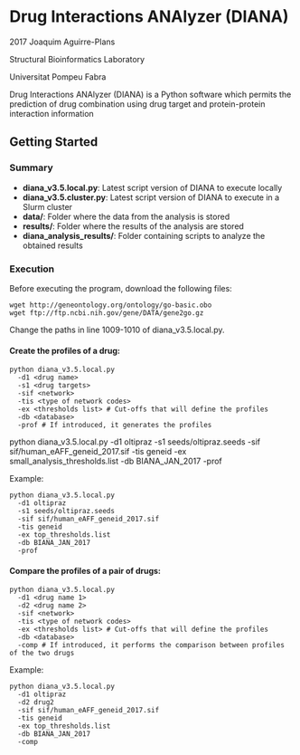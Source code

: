 # Drug Interactions ANAlyzer (DIANA)

2017 Joaquim Aguirre-Plans

Structural Bioinformatics Laboratory

Universitat Pompeu Fabra



Drug Interactions ANAlyzer (DIANA) is a Python software which permits the prediction of drug combination using drug target and protein-protein interaction information

## Getting Started

### Summary

* **diana_v3.5.local.py**: Latest script version of DIANA to execute locally 
* **diana_v3.5.cluster.py**: Latest script version of DIANA to execute in a Slurm cluster
* **data/**: Folder where the data from the analysis is stored
* **results/**: Folder where the results of the analysis are stored
* **diana_analysis_results/**: Folder containing scripts to analyze the obtained results

### Execution

Before executing the program, download the following files:

```
wget http://geneontology.org/ontology/go-basic.obo
wget ftp://ftp.ncbi.nih.gov/gene/DATA/gene2go.gz
```

Change the paths in line 1009-1010 of diana_v3.5.local.py.

#### Create the profiles of a drug:

```
python diana_v3.5.local.py 
  -d1 <drug name>
  -s1 <drug targets>
  -sif <network>
  -tis <type of network codes>
  -ex <thresholds list> # Cut-offs that will define the profiles 
  -db <database>
  -prof # If introduced, it generates the profiles
```
python diana_v3.5.local.py -d1 oltipraz -s1 seeds/oltipraz.seeds -sif sif/human_eAFF_geneid_2017.sif -tis geneid -ex small_analysis_thresholds.list -db BIANA_JAN_2017 -prof

Example:

```
python diana_v3.5.local.py 
  -d1 oltipraz
  -s1 seeds/oltipraz.seeds
  -sif sif/human_eAFF_geneid_2017.sif
  -tis geneid
  -ex top_thresholds.list
  -db BIANA_JAN_2017
  -prof
```

#### Compare the profiles of a pair of drugs:

```
python diana_v3.5.local.py 
  -d1 <drug name 1>
  -d2 <drug name 2>
  -sif <network>
  -tis <type of network codes>
  -ex <thresholds list> # Cut-offs that will define the profiles 
  -db <database>
  -comp # If introduced, it performs the comparison between profiles of the two drugs
```

Example:

```
python diana_v3.5.local.py 
  -d1 oltipraz
  -d2 drug2
  -sif sif/human_eAFF_geneid_2017.sif
  -tis geneid
  -ex top_thresholds.list
  -db BIANA_JAN_2017
  -comp
```

